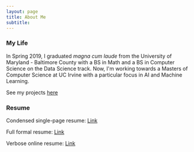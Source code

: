 ```yaml
---
layout: page
title: About Me
subtitle: 
---
```

### My Life
In Spring 2019, I graduated *magna cum laude* from the University of Maryland - Baltimore County with a BS in Math and a BS in Computer Science on the Data Science track. Now, I'm working towards a Masters of Computer Science at UC Irvine with a particular focus in AI and Machine Learning.

See my projects <a href="https://cqdinh.github.io/projects#AI">here</a>

### Resume
Condensed single-page resume: <a href="https://cqdinh.github.io/one_page_resume.pdf">Link</a>

Full formal resume: <a href="https://cqdinh.github.io/resume.pdf">Link</a>

Verbose online resume: <a href="https://cqdinh.github.io/resume">Link</a>
